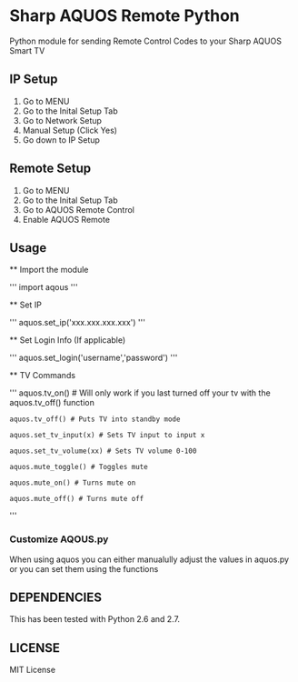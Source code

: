 # Sharp AQUOS Remote Python

Python module for sending Remote Control Codes to your Sharp AQUOS Smart TV

## IP Setup

1. Go to MENU
2. Go to the Inital Setup Tab
3. Go to Network Setup
4. Manual Setup (Click Yes)
5. Go down to IP Setup

## Remote Setup

1. Go to MENU
2. Go to the Inital Setup Tab
3. Go to AQUOS Remote Control
4. Enable AQUOS Remote 

## Usage

** Import the module

'''
	import aqous
'''

** Set IP

'''
	aquos.set_ip('xxx.xxx.xxx.xxx')
'''

** Set Login Info (If applicable)

'''
	aquos.set_login('username','password')
'''

** TV Commands

'''
	aquos.tv_on() # Will only work if you last turned off your tv with the aquos.tv_off() function 
	
	aquos.tv_off() # Puts TV into standby mode
	
	aquos.set_tv_input(x) # Sets TV input to input x
	
	aquos.set_tv_volume(xx) # Sets TV volume 0-100
	
	aquos.mute_toggle() # Toggles mute
	
	aquos.mute_on() # Turns mute on
	
	aquos.mute_off() # Turns mute off
'''

### Customize AQOUS.py

When using aquos you can either manualully adjust the values in aquos.py or you can set them using the functions 

## DEPENDENCIES

This has been tested with Python 2.6 and 2.7.

## LICENSE

MIT License